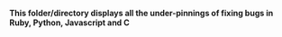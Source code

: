 **This folder/directory displays all the under-pinnings of fixing bugs in Ruby, Python, Javascript and C**